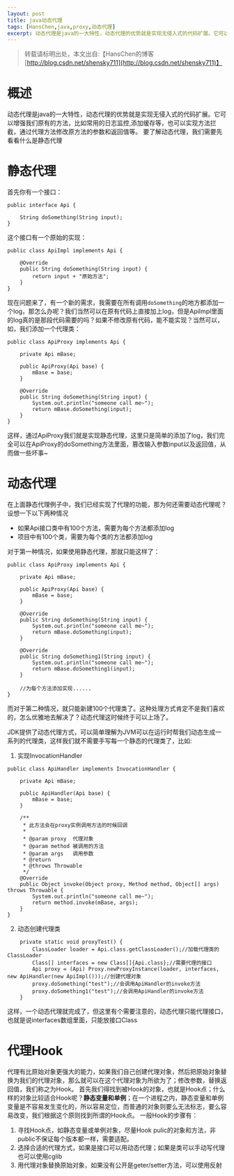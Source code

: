 ```yaml
---
layout: post
title: java动态代理
tags: [HansChen,java,proxy,动态代理]
excerpt: 动态代理是java的一大特性，动态代理的优势就是实现无侵入式的代码扩展。它可以增强我们原有的方法，比如常用的日志监控,添加缓存等，也可以实现方法拦截，通过代理方法修改原方法的参数和返回值等
---
```


> 转载请标明出处，本文出自:【HansChen的博客 [http://blog.csdn.net/shensky711](http://blog.csdn.net/shensky711)】

#  概述
动态代理是java的一大特性，动态代理的优势就是实现无侵入式的代码扩展。它可以增强我们原有的方法，比如常用的日志监控,添加缓存等，也可以实现方法拦截，通过代理方法修改原方法的参数和返回值等。
要了解动态代理，我们需要先看看什么是静态代理

# 静态代理
首先你有一个接口：
```
public interface Api {

    String doSomething(String input);
}
```
这个接口有一个原始的实现：
```
public class ApiImpl implements Api {

    @Override
    public String doSomething(String input) {
        return input + "原始方法";
    }
}
```
现在问题来了，有一个新的需求，我需要在所有调用`doSomething`的地方都添加一个log，那怎么办呢？我们当然可以在原有代码上直接加上log，但是ApiImpl里面的log真的是那段代码需要的吗？如果不修改原有代码，能不能实现？当然可以，如，我们添加一个代理类：
```
public class ApiProxy implements Api {

    private Api mBase;

    public ApiProxy(Api base) {
        mBase = base;
    }

    @Override
    public String doSomething(String input) {
        System.out.println("someone call me~");
        return mBase.doSomething(input);
    }
}
```
这样，通过ApiProxy我们就是实现静态代理，这里只是简单的添加了log，我们完全可以在ApiProxy的doSomething方法里面，篡改输入参数input以及返回值，从而做一些坏事~

# 动态代理
在上面静态代理例子中，我们已经实现了代理的功能，那为何还需要动态代理呢？设想一下以下两种情况

 - 如果Api接口类中有100个方法，需要为每个方法都添加log
 - 项目中有100个类，需要为每个类的方法都添加log

对于第一种情况，如果使用静态代理，那就只能这样了：
```
public class ApiProxy implements Api {

    private Api mBase;

    public ApiProxy(Api base) {
        mBase = base;
    }

    @Override
    public String doSomething(String input) {
        System.out.println("someone call me~");
        return mBase.doSomething(input);
    }

    @Override
    public String doSomething1(String input) {
        System.out.println("someone call me~");
        return mBase.doSomething1(input);
    }
    
    //为每个方法添加实现......
}
```
而对于第二种情况，就只能新建100个代理类了。这种处理方式肯定不是我们喜欢的，怎么优雅地去解决了？动态代理这时候终于可以上场了。

JDK提供了动态代理方式，可以简单理解为JVM可以在运行时帮我们动态生成一系列的代理类，这样我们就不需要手写每一个静态的代理类了，比如:

1. 实现InvocationHandler
```
public class ApiHandler implements InvocationHandler {

    private Api mBase;

    public ApiHandler(Api base) {
        mBase = base;
    }

    /**
     * 此方法会在proxy实例调用方法的时候回调
     *
     * @param proxy  代理对象
     * @param method 被调用的方法
     * @param args   调用参数
     * @return
     * @throws Throwable
     */
    @Override
    public Object invoke(Object proxy, Method method, Object[] args) throws Throwable {
        System.out.println("someone call me~");
        return method.invoke(mBase, args);
    }
}
```

2. 动态创建代理类
```
    private static void proxyTest() {
        ClassLoader loader = Api.class.getClassLoader();//加载代理类的ClassLoader
        Class[] interfaces = new Class[]{Api.class};//需要代理的接口
        Api proxy = (Api) Proxy.newProxyInstance(loader, interfaces, new ApiHandler(new ApiImpl()));//创建代理对象
        proxy.doSomething("test");//会调用ApiHandler的invoke方法
        proxy.doSomething1("test");//会调用ApiHandler的invoke方法
    }
```

这样，一个动态代理就完成了，但这里有个需要注意的，动态代理只能代理接口，也就是说interfaces数组里面，只能放接口Class

# 代理Hook
代理有比原始对象更强大的能力，如果我们自己创建代理对象，然后把原始对象替换为我们的代理对象，那么就可以在这个代理对象为所欲为了；修改参数，替换返回值，我们称之为Hook。
首先我们得找到被Hook的对象，也就是Hook点；什么样的对象比较适合Hook呢？**静态变量和单例**；在一个进程之内，静态变量和单例变量是不容易发生变化的，所以容易定位，而普通的对象则要么无法标志，要么容易改变，我们根据这个原则找到所谓的Hook点。
一般Hook的步骤有：

1. 寻找Hook点，如静态变量或单例对象，尽量Hook pulic的对象和方法，非public不保证每个版本都一样，需要适配。
2. 选择合适的代理方式，如果是接口可以用动态代理；如果是类可以手动写代理也可以使用cglib
3. 用代理对象替换原始对象，如果没有公开是geter/setter方法，可以使用反射

